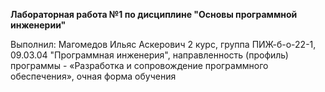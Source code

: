 **Лабораторная работа №1 по дисциплине "Основы программной инженерии"**




Выполнил:
Магомедов Ильяс Аскерович
2 курс, группа ПИЖ-б-о-22-1,
09.03.04 "Программная инженерия", направленность (профиль) программы - «Разработка и сопровождение программного обеспечения», очная форма обучения 
